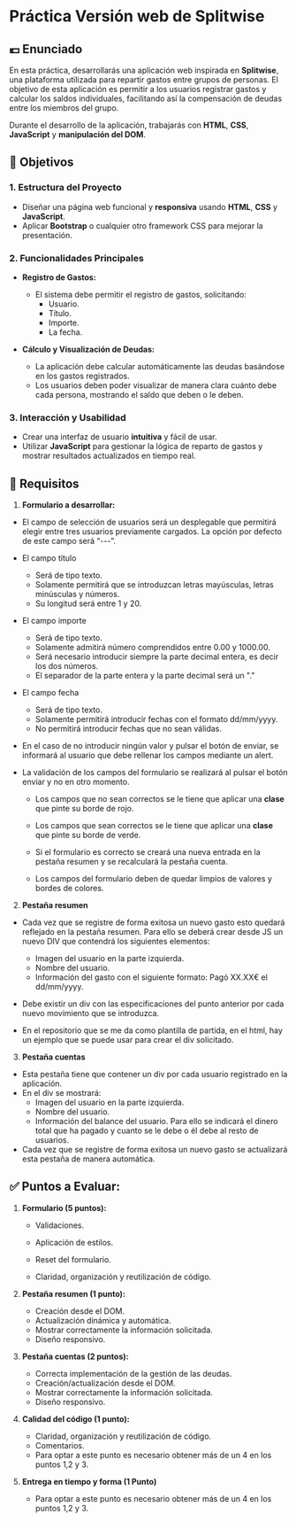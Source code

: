 # Práctica Versión web de Splitwise


## 💶 Enunciado

En esta práctica, desarrollarás una aplicación web inspirada en **Splitwise**, una plataforma utilizada para repartir gastos entre grupos de personas. El objetivo de esta aplicación es permitir a los usuarios registrar gastos y calcular los saldos individuales, facilitando así la compensación de deudas entre los miembros del grupo.

Durante el desarrollo de la aplicación, trabajarás con **HTML**, **CSS**, **JavaScript** y **manipulación del DOM**.



## 🎯 Objetivos

### 1. Estructura del Proyecto
   - Diseñar una página web funcional y **responsiva** usando **HTML**, **CSS** y **JavaScript**.
   - Aplicar **Bootstrap** o cualquier otro framework CSS para mejorar la presentación.

### 2. Funcionalidades Principales

   
   - **Registro de Gastos:**
     - El sistema debe permitir el registro de gastos, solicitando:
       - Usuario.
       - Título.
       - Importe.
       - La fecha.
   
   - **Cálculo y Visualización de Deudas:**
     - La aplicación debe calcular automáticamente las deudas basándose en los gastos registrados.
     - Los usuarios deben poder visualizar de manera clara cuánto debe cada persona, mostrando el saldo que deben o le deben.

   
### 3. Interacción y Usabilidad
   - Crear una interfaz de usuario **intuitiva** y fácil de usar.
   - Utilizar **JavaScript** para gestionar la lógica de reparto de gastos y mostrar resultados actualizados en tiempo real.
 

## 📄 Requisitos

1. **Formulario a desarrollar:**
- El campo de selección de usuarios será un desplegable que permitirá elegir entre tres usuarios previamente cargados. La opción por defecto de este campo será “---”.
- El campo título
    - Será de tipo texto.
    - Solamente permitirá que se introduzcan letras mayúsculas, letras minúsculas y números. 
    - Su longitud será entre 1 y 20.

- El campo importe 
    - Será de tipo texto. 
    - Solamente admitirá número comprendidos entre 0.00 y 1000.00.
    - Será necesario introducir siempre la parte decimal entera, es decir los dos números.
    - El separador de la parte entera y la parte decimal será un "."

- El campo fecha 
    - Será de tipo texto.
    - Solamente permitirá introducir fechas con el formato dd/mm/yyyy. 
    - No permitirá introducir fechas que no sean válidas.

- En el caso de no introducir ningún valor y pulsar el botón de enviar, se informará al usuario que debe rellenar los campos mediante un alert.

- La validación de los campos del formulario se realizará al pulsar el botón enviar y no en otro momento.

    -  Los campos que no sean correctos se le tiene que aplicar una **clase** que pinte su borde de rojo.

    - Los campos que sean correctos se le tiene que aplicar una **clase** que pinte su borde de verde. 

   - Si el formulario es correcto se creará una nueva entrada en la pestaña resumen y se recalculará la pestaña cuenta. 
   
   - Los campos del formulario deben de quedar limpios de valores y bordes de colores.

2. **Pestaña resumen**
- Cada vez que se registre de forma exitosa un nuevo gasto esto quedará reflejado en la pestaña resumen. Para ello se deberá crear desde JS un nuevo DIV que contendrá los siguientes elementos: 
    - Imagen del usuario en la parte izquierda.
    - Nombre del usuario.
    - Información del gasto con el siguiente formato: Pagó XX.XX€ el dd/mm/yyyy.

- Debe existir un div con las especificaciones del punto anterior por cada nuevo movimiento que se introduzca.

- En el repositorio que se me da como plantilla de partida, en el html, hay un ejemplo que se puede usar para crear el div solicitado.

3. **Pestaña cuentas**
- Esta pestaña tiene que contener un div por cada usuario registrado en la aplicación.
- En el div se mostrará:
    - Imagen del usuario en la parte izquierda.
    - Nombre del usuario.
    - Información del balance del usuario. Para ello se indicará el dinero total que ha pagado y cuanto se le debe o él debe al resto de usuarios.
- Cada vez que se registre de forma exitosa un nuevo gasto se actualizará esta pestaña de manera automática.


## ✅ Puntos a Evaluar:

1. **Formulario (5 puntos):**
   - Validaciones.
   - Aplicación de estilos.
   - Reset del formulario.


   - Claridad, organización y reutilización de código.

2. **Pestaña resumen (1 punto):**
   - Creación desde el DOM.
   - Actualización dinámica y automática.
   - Mostrar correctamente la información solicitada.
   - Diseño responsivo.

3. **Pestaña cuentas (2 puntos):**
   - Correcta implementación de la gestión de las deudas.
   - Creación/actualización desde el DOM.
   - Mostrar correctamente la información solicitada.
   - Diseño responsivo.

4. **Calidad del código (1 punto):**
   - Claridad, organización y reutilización de código.
   - Comentarios.
   - Para optar a este punto es necesario obtener más de un 4 en los puntos 1,2 y 3.

5. **Entrega en tiempo y forma (1 Punto)**
   - Para optar a este punto es necesario obtener más de un 4 en los puntos 1,2 y 3.

